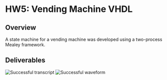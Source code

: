 # HW5: Vending Machine VHDL

## Overview
A state machine for a vending machine was developed using a two-process Mealey framework.

## Deliverables
![Successful transcript](/docs/assets/hw-5_transcript)
![Successful waveform](/docs/assets/hw-5_waveform)



